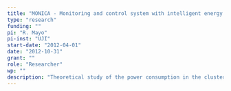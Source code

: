 ```yaml
---
title: "MONICA - Monitoring and control system with intelligent energy efficiency management for ICT resources in ultradense data centers oriented HPC and Cloud Computing"
type: "research"
funding: ""
pi: "R. Mayo"
pi-inst: "UJI"
start-date: "2012-04-01"
date: "2012-10-31"
grant: ""
role: "Researcher"
wp: ""
description: "Theoretical study of the power consumption in the cluster of the FCSCL (SuperComputing Foundation of Castilla y León)"
---
```

